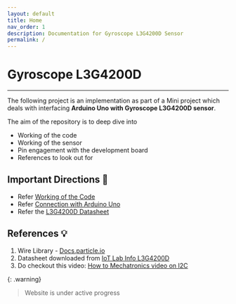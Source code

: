 ```yaml
---
layout: default
title: Home
nav_order: 1
description: Documentation for Gyroscope L3G4200D Sensor
permalink: /
---
```


# Gyroscope L3G4200D
---

The following project is an implementation as part of a Mini project which deals with interfacing **Arduino Uno with Gyroscope L3G4200D sensor**. 

<!-- <img width=160 align=right src="asset/logo_color.png" /> -->

The aim of the repository is to deep dive into 
- Working of the code
- Working of the sensor
- Pin engagement with the development board
- References to look out for

## Important Directions 🧭

- Refer [Working of the Code](/code_explanation.md)
- Refer [Connection with Arduino Uno](/pin_engagement.md)
- Refer the [L3G4200D Datasheet](/L3G4200D%20datasheet.pdf)

## References 💡
1. Wire Library - [Docs.particle.io](https://docs.particle.io/reference/device-os/api/wire-i2c/wire-i2c/)
2. Datasheet downloaded from [IoT Lab Info L3G4200D](https://www.iot-lab.info/assets/misc/docs/iot-lab-m3/L3G4200D.pdf)
3. Do checkout this video: [How to Mechatronics video on I2C](https://www.youtube.com/watch?v=6IAkYpmA1DQ")


{: .warning}
> Website is under active progress


